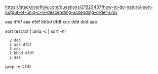 https://stackoverflow.com/questions/21529437/how-to-do-natural-sort-output-of-uniq-c-in-descending-acsending-order-unix




aaa dfdf
aaa dfdf
bbbd dfdf
ccc
ddd
ddd
aaa


sort test.txt | uniq -c | sort -nr

      2 ddd
      2 aaa dfdf
      1 ccc
      1 bbbd dfdf
      1 aaa

grep -v DDD